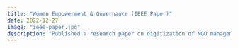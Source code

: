 ```yaml
---
title: "Women Empowerment & Governance (IEEE Paper)"
date: 2022-12-27
image: "ieee-paper.jpg"
description: "Published a research paper on digitization of NGO management systems to empower women."
---
```

